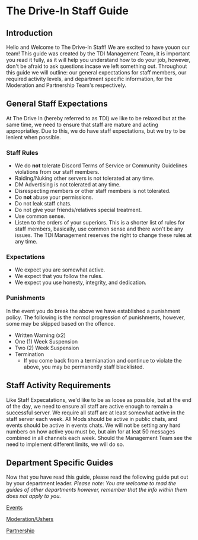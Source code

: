 # The Drive-In Staff Guide

## Introduction

Hello and Welcome to The Drive-In Staff! We are excited to have youon our team! This guide was created by the TDI Management Team, it is important you read it fully, as it will help you understand how to do your job, however, don't be afraid to ask questions incase we left something out. Throughout this guide we will outline: our general expectations for staff members, our required activity levels, and department specific information, for the Moderation and Partnership Team's respectively.

## General Staff Expectations

At The Drive In (hereby referred to as TDI) we like to be relaxed but at the same time, we need to ensure that staff are mature and acting appropriatley. Due to this, we do have staff expectations, but we try to be lenient when possible.
### Staff Rules
- We do **not** tolerate Discord Terms of Service or Community Guidelines violations from our staff members.
- Raiding/Nuking other servers is not tolerated at any time.
- DM Advertising is not tolerated at any time.
- Disrespecting members or other staff members is not tolerated.
- Do **not** abuse your permissions.
- Do not leak staff chats.
- Do not give your friends/relatives special treatment.
- Use common sense.
- Listen to the orders of your superiors.
This is a shorter list of rules for staff members, basically, use common sense and there won't be any issues. The TDI Management reserves the right to change these rules at any time.
### Expectations
- We expect you are somewhat active.
- We expect that you follow the rules.
- We expect you use honesty, integrity, and dedication.
### Punishments
In the event you do break the above we have established a punishment policy.
The following is the *normal* progression of punishments, however, some may be skipped based on the offence.
- Written Warning (x2)
- One (1) Week Suspension
- Two (2) Week Suspension
- Termination
	- If you come back from a termianation and continue to violate the above, you may be permanently staff blacklisted.

## Staff Activity Requirements
Like Staff Expecatations, we'd like to be as loose as possible, but at the end of the day, we need to ensure all staff are active enough to remain a successful server. 
We require all staff are at least somewhat active in the staff server each week. All Mods should be active in public chats, and events should be active in events chats. We will not be setting any hard numbers on how active you must be, but aim for at leat 50 messages combined in all channels each week. Should the Management Team see the need to implement different limits, we will do so.

## Department Specific Guides

Now that you have read this guide, please read the following guide put out by your department leader.
*Please note: You are welcome to read the guides of other departments however, remember that the info within them does not apply to you.*

[Events](https://www.eventsguide.com/guide.exe)

[Moderation/Ushers](https://www.moderationguide.com/guide.exe)

[Partnership](https://www.partnershipguide.com/guide.exe)
<!--stackedit_data:
eyJoaXN0b3J5IjpbLTE1MzQ3MDY2MTQsMTQxMTkxNzM0NCwxMj
U2NDcyNTc2LDE4MjU1MTI5ODgsNjgxMDkxOTIxLDExOTg4NTk2
NjMsLTEwNTA5OTM2NTgsLTIwODg3NDY2MTJdfQ==
-->